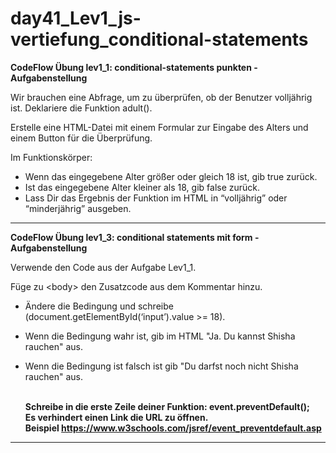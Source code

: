 # day41_Lev1_js-vertiefung_conditional-statements

**CodeFlow Übung lev1_1: conditional-statements punkten - Aufgabenstellung**

Wir brauchen eine Abfrage, um zu überprüfen, ob der Benutzer volljährig ist. Deklariere die Funktion adult().

Erstelle eine HTML-Datei mit einem Formular zur Eingabe des Alters und einem Button für die Überprüfung.

Im Funktionskörper:

-   Wenn das eingegebene Alter größer oder gleich 18 ist, gib true zurück.
-   Ist das eingegebene Alter kleiner als 18, gib false zurück.
-   Lass Dir das Ergebnis der Funktion im HTML in “volljährig” oder “minderjährig” ausgeben.

---

**CodeFlow Übung lev1_3: conditional statements mit form - Aufgabenstellung**

Verwende den Code aus der Aufgabe Lev1_1.

Füge zu \<body\> den Zusatzcode aus dem Kommentar hinzu.

-   Ändere die Bedingung und schreibe (document.getElementById(‘input’).value >= 18).
-   Wenn die Bedingung wahr ist, gib im HTML "Ja. Du kannst Shisha rauchen" aus.
-   Wenn die Bedingung ist falsch ist gib "Du darfst noch nicht Shisha rauchen" aus.

    <br>
    <b>Schreibe in die erste Zeile deiner Funktion: event.preventDefault();<br>
    Es verhindert einen Link die URL zu öffnen.<br>
    Beispiel <a href="https://www.w3schools.com/jsref/event_preventdefault.asp">https://www.w3schools.com/jsref/event_preventdefault.asp</a> </b>

---

